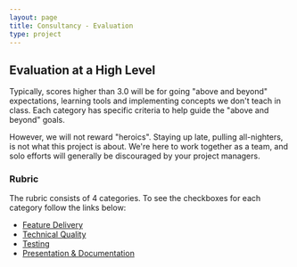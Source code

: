 ```yaml
---
layout: page
title: Consultancy - Evaluation
type: project
---
```


## Evaluation at a High Level

Typically, scores higher than 3.0 will be for going "above and beyond" expectations, learning tools and implementing concepts we don't teach in class. Each category has specific criteria to help guide the "above and beyond" goals.

However, we will not reward "heroics". Staying up late, pulling all-nighters, is not what this project is about. We're here to work together as a team, and solo efforts will generally be discouraged by your project managers.


### Rubric

The rubric consists of 4 categories. To see the checkboxes for each category follow the links below:

- [Feature Delivery](./feature_delivery)
- [Technical Quality](./technical_quality)
- [Testing](./testing)
- [Presentation & Documentation](./presentation_documentation)
